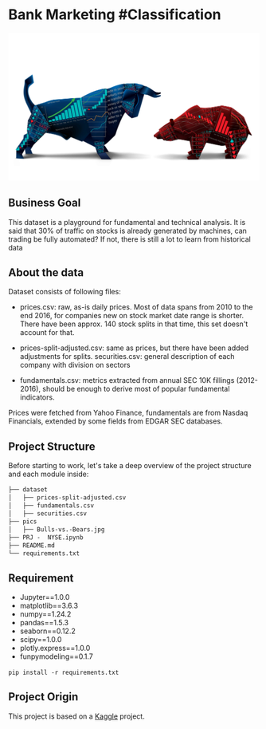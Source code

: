 # Bank Marketing #Classification


![Project3](https://raw.githubusercontent.com/Dotto-Luis/Projects/main/Finance/NYSE/pics/Bulls-vs.-Bears.jpg)

## Business Goal

This dataset is a playground for fundamental and technical analysis. It is said that 30% of traffic on stocks is already generated by machines, can trading be fully automated? If not, there is still a lot to learn from historical data 


## About the data

Dataset consists of following files:

- prices.csv: raw, as-is daily prices. Most of data spans from 2010 to the end 2016, for companies new on stock market date range is shorter. There have been approx. 140 stock splits in that time, this set doesn't account for that.

- prices-split-adjusted.csv: same as prices, but there have been added adjustments for splits. 
securities.csv: general description of each company with division on sectors

- fundamentals.csv: metrics extracted from annual SEC 10K fillings (2012-2016), should be enough to derive most of popular fundamental indicators.

Prices were fetched from Yahoo Finance, fundamentals are from Nasdaq Financials, extended by some fields from EDGAR SEC databases.

## Project Structure

Before starting to work, let's take a deep overview of the project structure and each module inside:

```console
├── dataset
│   ├── prices-split-adjusted.csv
│   ├── fundamentals.csv
│   ├── securities.csv
├── pics
│   ├── Bulls-vs.-Bears.jpg
├── PRJ -  NYSE.ipynb
├── README.md
└── requirements.txt
```

## Requirement

- Jupyter==1.0.0
- matplotlib==3.6.3
- numpy==1.24.2
- pandas==1.5.3
- seaborn==0.12.2
- scipy==1.0.0
- plotly.express==1.0.0
- funpymodeling==0.1.7


```pip install -r requirements.txt```


## Project Origin

This project is based on a [Kaggle](https://www.kaggle.com/datasets/dgawlik/nyse) project.
